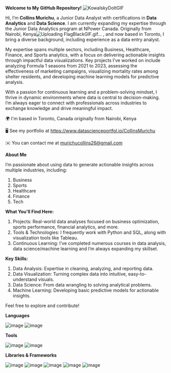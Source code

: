 **Welcome to My GitHub Repository!** ![KowalskyDoItGIF](https://github.com/user-attachments/assets/5990d2d4-48ea-4c19-a4cd-0a668fdd33ef)

Hi, I’m **Collins Murichu**, a Junior Data Analyst with certifications in **Data Analytics** and **Data Science**. I am currently expanding my expertise through the Junior Data Analytics program at NPower Canada. Originally from Nairobi, Kenya![Uploading FlagBlackGIF.gif…]()
, and now based in Toronto, I bring a diverse background, including experience as a data entry analyst.

My expertise spans multiple sectors, including Business, Healthcare, Finance, and Sports analytics, with a focus on delivering actionable insights through impactful data visualizations. Key projects I’ve worked on include analyzing Formula 1 seasons from 2021 to 2023, assessing the effectiveness of marketing campaigns, visualizing mortality rates among shelter residents, and developing machine learning models for predictive analysis.

With a passion for continuous learning and a problem-solving mindset, I thrive in dynamic environments where data is central to decision-making. I’m always eager to connect with professionals across industries to exchange knowledge and drive meaningful impact.

🌍  I'm based in Toronto, Canada originally from Nairobi, Kenya

🖥️  See my portfolio at https://www.datascienceportfol.io/CollinsMurichu

✉️  You can contact me at murichucollins26@gmail.com

**About Me**

I’m passionate about using data to generate actionable insights across multiple industries, including:

1) Business
2) Sports
3) Healthcare
4) Finance
5) Tech

**What You'll Find Here:**

1) Projects: Real-world data analyses focused on business optimization, sports performance, financial analytics, and more.
2) Tools & Technologies: I frequently work with Python and SQL, along with visualization tools like Tableau.
3) Continuous Learning: I’ve completed numerous courses in data analysis, data science/machine learning and I’m always expanding my skillset.

**Key Skills:**

1) Data Analysis: Expertise in cleaning, analyzing, and reporting data.
2) Data Visualization: Turning complex data into intuitive, easy-to-understand visuals.
3) Data Science: From data wrangling to solving analytical problems.
4) Machine Learning: Developing basic predictive models for actionable insights.

Feel free to explore and contribute!

**Languages**

![image](https://github.com/user-attachments/assets/32125315-1681-4125-9570-55043714fa6e)
![image](https://github.com/user-attachments/assets/bdd1e1e7-56f0-43eb-bbca-85db8e7554bb)

**Tools**

![image](https://github.com/user-attachments/assets/a7337c4e-458d-47c2-81f6-5f0c0a5bb5a0)
![image](https://github.com/user-attachments/assets/61a658da-0755-4c12-b5dc-896e94776d96)

**Libraries & Frameworks**

![image](https://github.com/user-attachments/assets/c2e9605c-8cb1-4dcb-a252-737a4ba88f24)
![image](https://github.com/user-attachments/assets/9b486941-dcb6-4f9c-8693-19e07a17cac2)
![image](https://github.com/user-attachments/assets/fedf256c-9590-454c-a3ad-105e8b836279)
![image](https://github.com/user-attachments/assets/2e1cba64-9aa3-41e5-9a17-705bee92217e)
![image](https://github.com/user-attachments/assets/1cf0a0ad-47c7-4bff-a699-9601ef712c4b)













